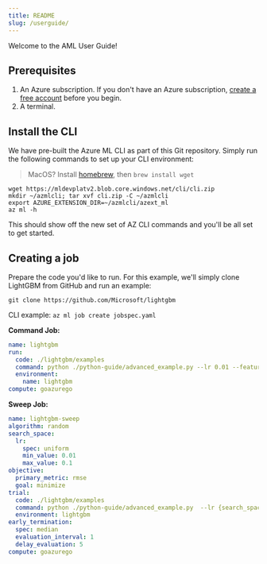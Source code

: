 ```yaml
---
title: README
slug: /userguide/
---
```


Welcome to the AML User Guide!

## Prerequisites

1. An Azure subscription. If you don't have an Azure subscription, [create a free account](https://aka.ms/amlfree) before you begin.
2. A terminal.

## Install the CLI

We have pre-built the Azure ML CLI as part of this Git repository. Simply run the following commands to set up your CLI environment:

> MacOS? Install [homebrew](https://brew.sh), then `brew install wget`

```console
wget https://mldevplatv2.blob.core.windows.net/cli/cli.zip
mkdir ~/azmlcli; tar xvf cli.zip -C ~/azmlcli
export AZURE_EXTENSION_DIR=~/azmlcli/azext_ml
az ml -h
```

This should show off the new set of AZ CLI commands and you'll be all set to get started.

## Creating a job

Prepare the code you'd like to run. For this example, we'll simply clone LightGBM from GitHub and run an example:

```console
git clone https://github.com/Microsoft/lightgbm
```

CLI example: ```az ml job create jobspec.yaml```

**Command Job:**

```yaml
name: lightgbm
run:
  code: ./lightgbm/examples
  command: python ./python-guide/advanced_example.py --lr 0.01 --feature_fraction 0.7 --bagging_fraction 0.6
  environment:
    name: lightgbm
compute: goazurego
```

**Sweep Job:**

```yaml
name: lightgbm-sweep
algorithm: random
search_space:
  lr:
    spec: uniform
    min_value: 0.01
    max_value: 0.1
objective:
  primary_metric: rmse
  goal: minimize
trial:
  code: ./lightgbm/examples
  command: python ./python-guide/advanced_example.py  --lr {search_space.lr} --feature_fraction 0.7 --bagging_fraction 0.6
  environment: lightgbm
early_termination:
  spec: median
  evaluation_interval: 1
  delay_evaluation: 5
compute: goazurego
```
